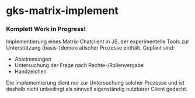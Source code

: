 # gks-matrix-implement
### Komplett Work in Progress!

Implementierung eines Matrix-Chatclient in JS, der experimentelle Tools zur Unterstützung (basis-)demokratischer Prozesse enthält.
Geplant sind:

* Abstimmungen
* Untersuchung der Frage nach Rechte-/Rollenvergabe
* Handzeichen

Die Implementierung dient nur zur Untersuchung solcher Prozesse und ist deshalb nicht unbedingt als sinnvoll eigenständig nutzbarer Client gedacht.
